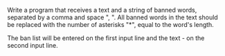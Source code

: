 Write a program that receives a text and a string of banned words, separated by a comma and space ", ". All banned words in the text should be replaced with the number of asterisks "*", equal to the word's length.  

The ban list will be entered on the first input line and the text - on the second input line. 
